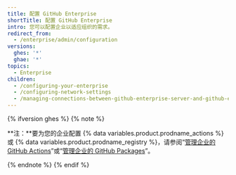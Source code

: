 ```yaml
---
title: 配置 GitHub Enterprise
shortTitle: 配置 GitHub Enterprise
intro: 您可以配置企业以适应组织的需求。
redirect_from:
  - /enterprise/admin/configuration
versions:
  ghes: '*'
  ghae: '*'
topics:
  - Enterprise
children:
  - /configuring-your-enterprise
  - /configuring-network-settings
  - /managing-connections-between-github-enterprise-server-and-github-enterprise-cloud
---
```


{% ifversion ghes %}
{% note %}

**注：**要为您的企业配置 {% data variables.product.prodname_actions %} 或 {% data variables.product.prodname_registry %}，请参阅“[管理企业的 GitHub Actions](/admin/github-actions)”或“[管理企业的 GitHub Packages](/admin/packages)”。

{% endnote %}
{% endif %}
